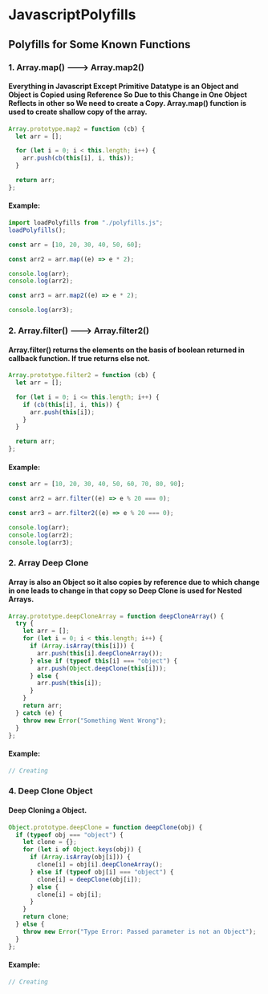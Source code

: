 # JavascriptPolyfills

## Polyfills for Some Known Functions

### 1. Array.map() ---> Array.map2()

#### Everything in Javascript Except Primitive Datatype is an Object and Object is Copied using Reference So Due to this Change in One Object Reflects in other so We need to create a Copy. Array.map() function is used to create shallow copy of the array.

```javascript
Array.prototype.map2 = function (cb) {
  let arr = [];

  for (let i = 0; i < this.length; i++) {
    arr.push(cb(this[i], i, this));
  }

  return arr;
};
```

#### Example:

```javascript
import loadPolyfills from "./polyfills.js";
loadPolyfills();

const arr = [10, 20, 30, 40, 50, 60];

const arr2 = arr.map((e) => e * 2);

console.log(arr);
console.log(arr2);

const arr3 = arr.map2((e) => e * 2);

console.log(arr3);
```

### 2. Array.filter() ---> Array.filter2()

#### Array.filter() returns the elements on the basis of boolean returned in callback function. If true returns else not.

```javascript
Array.prototype.filter2 = function (cb) {
  let arr = [];

  for (let i = 0; i <= this.length; i++) {
    if (cb(this[i], i, this)) {
      arr.push(this[i]);
    }
  }

  return arr;
};
```

#### Example:

```javascript
const arr = [10, 20, 30, 40, 50, 60, 70, 80, 90];

const arr2 = arr.filter((e) => e % 20 === 0);

const arr3 = arr.filter2((e) => e % 20 === 0);

console.log(arr);
console.log(arr2);
console.log(arr3);
```

### 2. Array Deep Clone

#### Array is also an Object so it also copies by reference due to which change in one leads to change in that copy so Deep Clone is used for Nested Arrays.

```javascript
Array.prototype.deepCloneArray = function deepCloneArray() {
  try {
    let arr = [];
    for (let i = 0; i < this.length; i++) {
      if (Array.isArray(this[i])) {
        arr.push(this[i].deepCloneArray());
      } else if (typeof this[i] === "object") {
        arr.push(Object.deepClone(this[i]));
      } else {
        arr.push(this[i]);
      }
    }
    return arr;
  } catch (e) {
    throw new Error("Something Went Wrong");
  }
};
```

#### Example:

```javascript
// Creating
```

### 4. Deep Clone Object

#### Deep Cloning a Object.

```javascript
Object.prototype.deepClone = function deepClone(obj) {
  if (typeof obj === "object") {
    let clone = {};
    for (let i of Object.keys(obj)) {
      if (Array.isArray(obj[i])) {
        clone[i] = obj[i].deepCloneArray();
      } else if (typeof obj[i] === "object") {
        clone[i] = deepClone(obj[i]);
      } else {
        clone[i] = obj[i];
      }
    }
    return clone;
  } else {
    throw new Error("Type Error: Passed parameter is not an Object");
  }
};
```

#### Example:

```javascript
// Creating
```
